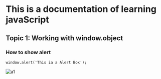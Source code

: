 # This is a documentation of learning javaScript
## Topic 1: Working with window.object
### How to show alert

~~~
window.alert('This ia a Alert Box');
~~~
![a1](https://user-images.githubusercontent.com/95132252/143728753-4d09c4a6-552c-4333-865b-c5bea7e0ef78.png)

